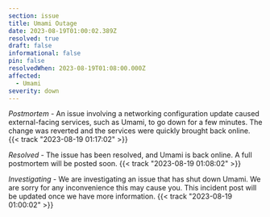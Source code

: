 ```yaml
---
section: issue
title: Umami Outage
date: 2023-08-19T01:00:02.389Z
resolved: true
draft: false
informational: false
pin: false
resolvedWhen: 2023-08-19T01:08:00.000Z
affected:
  - Umami
severity: down
---
```

*Postmortem* - An issue involving a networking configuration update caused external-facing services, such as Umami, to go down for a few minutes. The change was reverted and the services were quickly brought back online. {{< track "2023-08-19 01:17:02" >}}

*Resolved* - The issue has been resolved, and Umami is back online. A full postmortem will be posted soon. {{< track "2023-08-19 01:08:02" >}}

*Investigating* - We are investigating an issue that has shut down Umami. We are sorry for any inconvenience this may cause you. This incident post will be updated once we have more information. {{< track "2023-08-19 01:00:02" >}}